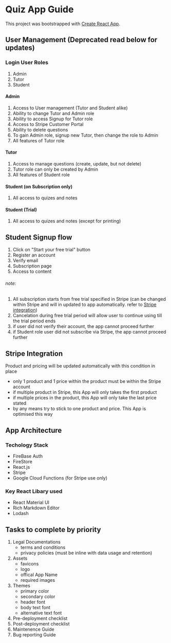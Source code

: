 # Quiz App Guide

This project was bootstrapped with [Create React App](https://github.com/facebook/create-react-app).

## User Management (Deprecated read below for updates)

### Login User Roles

1. Admin
2. Tutor
3. Student

#### Admin

1. Access to User management (Tutor and Student alike)
2. Ability to change Tutor and Admin role
3. Ability to access Signup for Tutor role
4. Access to Stripe Customer Portal
5. Ability to delete questions
6. To gain Admin role, signup new Tutor, then change the role to Admin
7. All features of Tutor role

#### Tutor

1. Access to manage questions (create, update, but not delete)
2. Tutor role can only be created by Admin
3. All features of Student role

#### Student (on Subscription only)

1. All access to quizes and notes

#### Student (Trial)

1. All access to quizes and notes (except for printing)

## Student Signup flow

1. Click on "Start your free trial" button
2. Register an account
3. Verify email
4. Subscription page
5. Access to content

###### note:

1. All subscription starts from free trial specified in Stripe (can be changed within Stripe and will in updated to app automatically. refer to [Stripe integration](#stripe-integration))
2. Cancelation during free trial period will allow user to continue using till the trial period ends
3. if user did not verify their account, the app cannot proceed further
4. if Student role user did not subscribe via Stripe, the app cannot proceed further

## Stripe Integration

Product and pricing will be updated automatically with this condition in place

- only 1 product and 1 price within the product must be within the Stripe account
- if multiple product in Stripe, this App will only takes the first product
- if multiple prices in the product, this App will only take the last price stated
- by any means try to stick to one product and price. This App is optimised this way

## App Architecture

### Techology Stack

- FireBase Auth
- FireStore
- React.js
- Stripe
- Google Cloud Functions (for Stripe use only)

### Key React Libary used

- React Material UI
- Rich Markdown Editor
- Lodash

## Tasks to complete by priority

1. Legal Documentations
   - terms and conditions
   - privacy policies (must be inline with data usage and retention)
2. Assets
   - favicons
   - logo
   - offical App Name
   - required images
3. Themes
   - primary color
   - secondary color
   - header font
   - body text font
   - alternative text font
4. Pre-deployment checklist
5. Post-deployment checklist
6. Maintenence Guide
7. Bug reporting Guide
